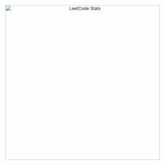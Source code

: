 <div align="center">
  <img src="https://leetcard.jacoblin.cool/TomEverson?theme=forest&font=Roboto%20Mono&ext=contest" width="500" alt="LeetCode Stats">
</div>
